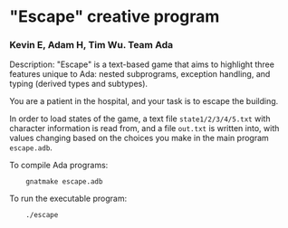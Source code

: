 
# "Escape" creative program
### Kevin E, Adam H, Tim Wu. Team Ada

Description: "Escape" is a text-based game that aims to highlight three features unique to Ada: nested subprograms, exception handling, and typing (derived types and subtypes). 

You are a patient in the hospital, and your task is to escape the building.

In order to load states of the game, a text file `state1/2/3/4/5.txt` with character information is read from, and a file `out.txt` is written into, with values changing based on the choices you make in the main program `escape.adb`. 

To compile Ada programs:
```
    gnatmake escape.adb
```

To run the executable program:
```
    ./escape
```
